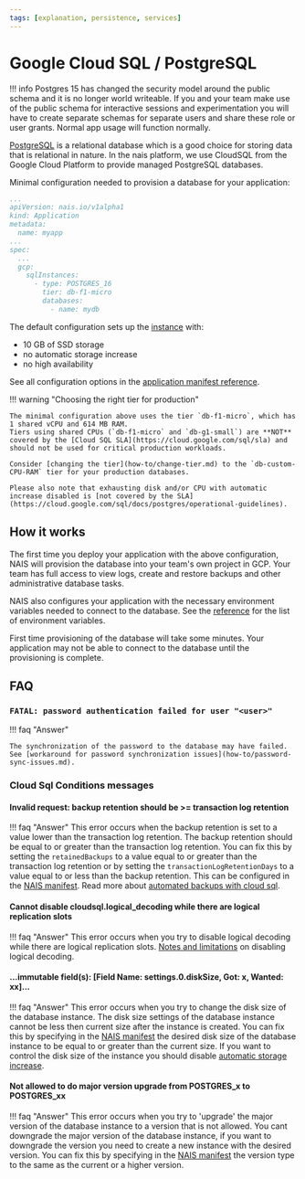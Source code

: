 ```yaml
---
tags: [explanation, persistence, services]
---
```


# Google Cloud SQL / PostgreSQL

!!! info
    Postgres 15 has changed the security model around the public schema and it is no longer world writeable. If you and your team
    make use of the public schema for interactive sessions and experimentation you will have to create separate schemas for separate users and share these role or user grants. Normal app usage will function normally.

[PostgreSQL](https://www.postgresql.org/) is a relational database which is a good choice for storing data that is relational in nature.
In the nais platform, we use CloudSQL from the Google Cloud Platform to provide managed PostgreSQL databases.

Minimal configuration needed to provision a database for your application:

```yaml title="app.yaml"
...
apiVersion: nais.io/v1alpha1
kind: Application
metadata:
  name: myapp
...
spec:
  ...
  gcp:
    sqlInstances:
      - type: POSTGRES_16
        tier: db-f1-micro
        databases:
          - name: mydb
```

The default configuration sets up the [instance](explanations/cloud-sql-instance.md) with:

- 10 GB of SSD storage
- no automatic storage increase
- no high availability

See all configuration options in the [application manifest reference](../../workloads/application/reference/application-spec.md#gcpsqlinstances).

!!! warning "Choosing the right tier for production"

    The minimal configuration above uses the tier `db-f1-micro`, which has 1 shared vCPU and 614 MB RAM.
    Tiers using shared CPUs (`db-f1-micro` and `db-g1-small`) are **NOT** covered by the [Cloud SQL SLA](https://cloud.google.com/sql/sla) and should not be used for critical production workloads.

    Consider [changing the tier](how-to/change-tier.md) to the `db-custom-CPU-RAM` tier for your production databases.

    Please also note that exhausting disk and/or CPU with automatic increase disabled is [not covered by the SLA](https://cloud.google.com/sql/docs/postgres/operational-guidelines).

## How it works

The first time you deploy your application with the above configuration, NAIS will provision the database into your team's own project in GCP.
Your team has full access to view logs, create and restore backups and other administrative database tasks.

NAIS also configures your application with the necessary environment variables needed to connect to the database.
See the [reference](reference/README.md#configuration) for the list of environment variables.

First time provisioning of the database will take some minutes.
Your application may not be able to connect to the database until the provisioning is complete.

## FAQ

### `FATAL: password authentication failed for user "<user>"`

!!! faq "Answer"

    The synchronization of the password to the database may have failed.
    See [workaround for password synchronization issues](how-to/password-sync-issues.md).

### Cloud Sql Conditions messages

#### Invalid request: backup retention should be >= transaction log retention

!!! faq "Answer"
    This error occurs when the backup retention is set to a value lower than the transaction log retention.
    The backup retention should be equal to or greater than the transaction log retention.
    You can fix this by setting the `retainedBackups` to a value equal to or greater than the transaction log retention or
    by setting the `transactionLogRetentionDays` to a value equal to or less than the backup retention.
    This can be configured in the [NAIS manifest](../../workloads/application/reference/application-spec.md#gcpsqlinstances).
    Read more about [automated backups with cloud sql](https://cloud.google.com/sql/docs/mysql/backup-recovery/backups#automated-backups).

#### Cannot disable cloudsql.logical_decoding while there are logical replication slots

!!! faq "Answer"
    This error occurs when you try to disable logical decoding while there are logical replication slots.
    [Notes and limitations](https://cloud.google.com/sql/docs/postgres/replication/configure-logical-replication#limitations-general) on disabling logical decoding.

#### ...immutable field(s): [Field Name: settings.0.diskSize, Got: x, Wanted: xx]...

!!! faq "Answer"
    This error occurs when you try to change the disk size of the database instance.
    The disk size settings of the database instance cannot be less then current size after the instance is created.
    You can fix this by specifying in the [NAIS manifest](../../workloads/application/reference/application-spec.md#gcpsqlinstancesdisksize)
    the desired disk size of the database instance to be equal to or greater than the current size.
    If you want to control the disk size of the instance you should disable [automatic storage increase](../../workloads/application/reference/application-spec.md#gcpsqlinstancesdiskautoresize).

#### Not allowed to do major version upgrade from POSTGRES_x to POSTGRES_xx

!!! faq "Answer"
    This error occurs when you try to 'upgrade' the major version of the database instance to a version that is not allowed.
    You cant downgrade the major version of the database instance, if you want to downgrade the version you need to create
    a new instance with the desired version.
    You can fix this by specifying in the [NAIS manifest](../../workloads/application/reference/application-spec.md#gcpsqlinstancestype)
    the version type to the same as the current or a higher version.

[nais-cli]: ../../operate/cli/how-to/install.md
